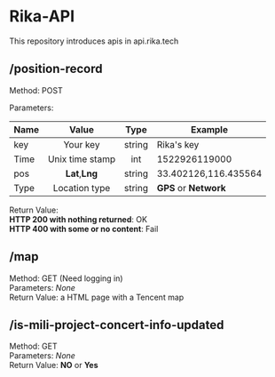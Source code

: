 # Rika-API
This repository introduces apis in api.rika.tech

## /position-record
Method: POST

Parameters:  

Name|Value|Type|Example
-|:-:|:-:|-
key|Your key|string|Rika's key
Time|Unix time stamp|int|1522926119000
pos|**Lat**,**Lng**|string|33.402126,116.435564
Type|Location type|string|**GPS** or **Network**

Return Value:  
**HTTP 200 with nothing returned**: OK  
**HTTP 400 with some or no content**: Fail

## /map

Method: GET (Need logging in)  
Parameters: *None*  
Return Value: a HTML page with a Tencent map

## /is-mili-project-concert-info-updated

Method: GET  
Parameters: *None*  
Return Value: **NO** or **Yes**  

